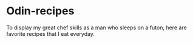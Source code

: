 # Odin-recipes
To display my great chef skills as a man who sleeps on a futon, here are favorite recipes that I eat everyday. 
